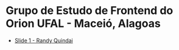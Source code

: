 # Grupo de Estudo de Frontend do Orion UFAL - Maceió, Alagoas

* [Slide 1 - Randy Quindai](https://docs.google.com/presentation/d/1frOFs-cneZvTHG5V2du6qAUHKsXAOw-9Z1RNiVxNKvo/edit?usp=sharing)
